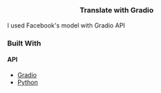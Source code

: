 ##

<p align="center">
    <h3 align="center">Translate with Gradio </h3>
</p>

I used Facebook's model with Gradio API

### Built With

#### API

- [Gradio](https://gradio.app/)
- [Python](https://www.python.org/)
